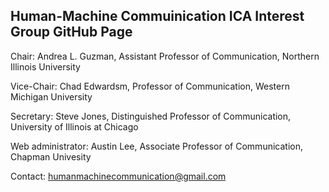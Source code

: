 ## Human-Machine Commuinication ICA Interest Group GitHub Page

Chair: Andrea L. Guzman, Assistant Professor of Communication, Northern Illinois University

Vice-Chair: Chad Edwardsm, Professor of Communication, Western Michigan University

Secretary: Steve Jones, Distinguished Professor of Communication, University of Illinois at Chicago

Web administrator: Austin Lee, Associate Professor of Communication, Chapman Univesity

Contact: humanmachinecommunication@gmail.com

